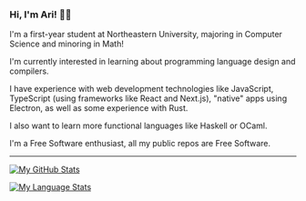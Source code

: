 ### Hi, I'm Ari! 👋🏽

I'm a first-year student at Northeastern University, majoring in Computer Science
and minoring in Math!

I'm currently interested in learning about programming language design and compilers.

I have experience with web development technologies like JavaScript, TypeScript
(using frameworks like React and Next.js),
"native" apps using Electron, as well as some experience with Rust.

I also want to learn more functional languages like Haskell or OCaml.

I'm a Free Software enthusiast, all my public repos are Free Software.

---

[![My GitHub Stats](https://github-readme-stats.vercel.app/api?username=starmut&title_color=58a6ff&icon_color=58a6ff&text_color=C9D1D9&bg_color=0D1117&border_color=30363D&show_icons=true&count_private=true&show_all_commits=true)]()

[![My Language Stats](https://github-readme-stats.vercel.app/api/top-langs?layout=compact&username=starmut&title_color=58a6ff&icon_color=58a6ff&text_color=C9D1D9&bg_color=0D1117&border_color=30363D&show_icons=true&count_private=true&show_all_commits=true)]()
